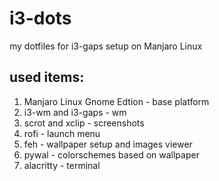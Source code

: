 # i3-dots
my dotfiles for i3-gaps setup on Manjaro Linux

## used items:
1. Manjaro Linux Gnome Edtion - base platform
2. i3-wm and i3-gaps - wm
3. scrot and xclip - screenshots
4. rofi - launch menu
5. feh - wallpaper setup and images viewer
6. pywal - colorschemes based on wallpaper
7. alacritty - terminal
